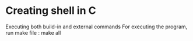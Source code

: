 # Creating shell in C 
Executing both build-in and external commands
For executing the program, run make file : make all
